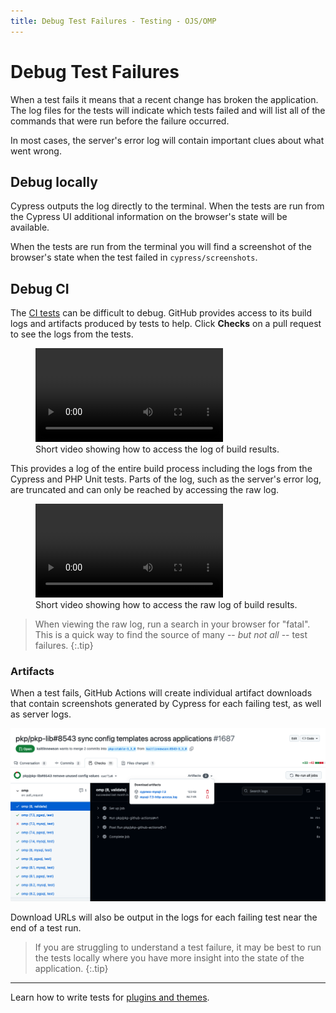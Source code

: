 ```yaml
---
title: Debug Test Failures - Testing - OJS/OMP
---
```


# Debug Test Failures

When a test fails it means that a recent change has broken the application. The log files for the tests will indicate which tests failed and will list all of the commands that were run before the failure occurred.

In most cases, the server's error log will contain important clues about what went wrong.

## Debug locally

Cypress outputs the log directly to the terminal. When the tests are run from the Cypress UI additional information on the browser's state will be available.

When the tests are run from the terminal you will find a screenshot of the browser's state when the test failed in `cypress/screenshots`.

## Debug CI

The [CI tests](./continuous-integration) can be difficult to debug. GitHub provides access to its build logs and artifacts produced by tests to help. Click **Checks** on a pull request to see the logs from the tests.

<figure class="video_container">
  <video controls="true" allowfullscreen="true">
    <source src="./github-log.mp4" type="video/mp4">
  </video>
  <figcaption>Short video showing how to access the log of build results.</figcaption>
</figure>

This provides a log of the entire build process including the logs from the Cypress and PHP Unit tests. Parts of the log, such as the server's error log, are truncated and can only be reached by accessing the raw log.

<figure class="video_container">
  <video controls="true" allowfullscreen="true">
    <source src="./github-log-raw.mp4" type="video/mp4">
  </video>
  <figcaption>Short video showing how to access the raw log of build results.</figcaption>
</figure>

> When viewing the raw log, run a search in your browser for "fatal". This is a quick way to find the source of many -- _but not all_ -- test failures.
{:.tip}

### Artifacts

When a test fails, GitHub Actions will create individual artifact downloads that contain screenshots generated by Cypress for each failing test, as well as server logs.

![GitHub Actions log with an artifact download URL.](./download-artifacts.png)

Download URLs will also be output in the logs for each failing test near the end of a test run.

> If you are struggling to understand a test failure, it may be best to run the tests locally where you have more insight into the state of the application.
{:.tip}

---

Learn how to write tests for [plugins and themes](./plugins-themes).